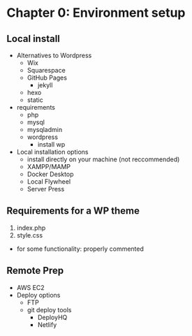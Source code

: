 # Chapter 0: Environment setup
## Local install
- Alternatives to Wordpress
  - Wix
  - Squarespace
  - GitHub Pages
    - jekyll
  - hexo
  - static
- requirements
  - php
  - mysql
  - mysqladmin
  - wordpress
    - install wp
- Local installation options
  - install directly on your machine (not reccommended)
  - XAMPP/MAMP
  - Docker Desktop
  - Local Flywheel
  - Server Press

## Requirements for a WP theme
1. index.php
2. style.css
  - for some functionality: properly commented

## Remote Prep
- AWS EC2
- Deploy options
  - FTP
  - git deploy tools
    - DeployHQ
    - Netlify